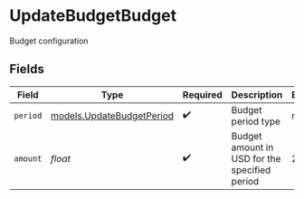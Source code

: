 # UpdateBudgetBudget

Budget configuration


## Fields

| Field                                                        | Type                                                         | Required                                                     | Description                                                  | Example                                                      |
| ------------------------------------------------------------ | ------------------------------------------------------------ | ------------------------------------------------------------ | ------------------------------------------------------------ | ------------------------------------------------------------ |
| `period`                                                     | [models.UpdateBudgetPeriod](../models/updatebudgetperiod.md) | :heavy_check_mark:                                           | Budget period type                                           | monthly                                                      |
| `amount`                                                     | *float*                                                      | :heavy_check_mark:                                           | Budget amount in USD for the specified period                | 250                                                          |